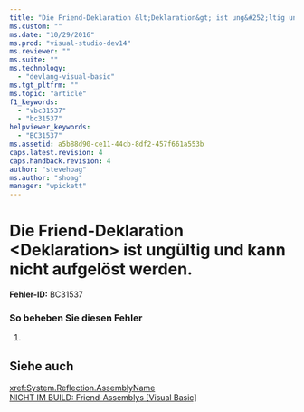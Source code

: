 ```yaml
---
title: "Die Friend-Deklaration &lt;Deklaration&gt; ist ung&#252;ltig und kann nicht aufgel&#246;st werden. | Microsoft Docs"
ms.custom: ""
ms.date: "10/29/2016"
ms.prod: "visual-studio-dev14"
ms.reviewer: ""
ms.suite: ""
ms.technology: 
  - "devlang-visual-basic"
ms.tgt_pltfrm: ""
ms.topic: "article"
f1_keywords: 
  - "vbc31537"
  - "bc31537"
helpviewer_keywords: 
  - "BC31537"
ms.assetid: a5b88d90-ce11-44cb-8df2-457f661a553b
caps.latest.revision: 4
caps.handback.revision: 4
author: "stevehoag"
ms.author: "shoag"
manager: "wpickett"
---
```

# Die Friend-Deklaration &lt;Deklaration&gt; ist ung&#252;ltig und kann nicht aufgel&#246;st werden.
**Fehler\-ID:** BC31537  
  
### So beheben Sie diesen Fehler  
  
1.  
  
## Siehe auch  
 <xref:System.Reflection.AssemblyName>   
 [NICHT IM BUILD: Friend\-Assemblys &#91;Visual Basic&#93;](http://msdn.microsoft.com/de-de/80e7a33a-ca91-450b-a00e-c5a7986e228c)